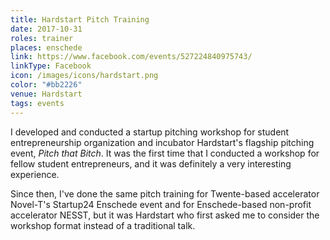 ```yaml
---
title: Hardstart Pitch Training
date: 2017-10-31
roles: trainer
places: enschede
link: https://www.facebook.com/events/527224840975743/
linkType: Facebook
icon: /images/icons/hardstart.png
color: "#bb2226"
venue: Hardstart
tags: events
---
```


I developed and conducted a startup pitching workshop for student entrepreneurship organization and incubator Hardstart's flagship pitching event, _Pitch that Bitch_. It was the first time that I conducted a workshop for fellow student entrepreneurs, and it was definitely a very interesting experience.

<!--more-->

Since then, I've done the same pitch training for Twente-based accelerator Novel-T's Startup24 Enschede event and for Enschede-based non-profit accelerator NESST, but it was Hardstart who first asked me to consider the workshop format instead of a traditional talk.
